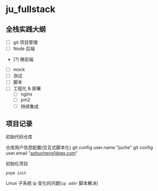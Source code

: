 # ju_fullstack

## 全栈实践大纲

- [ ] git 项目管理
- [ ] Node 后端
- [?] 微前端
- [ ] mock
- [ ] 测试
- [ ] 脚本
- [ ] 工程化 & 部署
  - [ ] nginx
  - [ ] pm2
  - [ ] 持续集成
  <!-- - [ ]  -->

## 项目记录

初始代码仓库

仓库用户信息配置(交互式脚本化)
git config user.name "juche"
git config user.email "azhucheng1@qq.com"

初始化项目

`pnpm init`

Linux 子系统 ip 变化的问题(`ip addr` 脚本解决)
